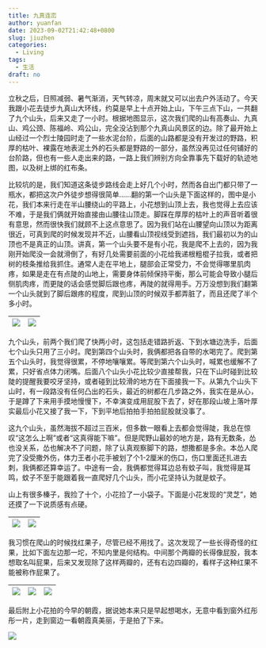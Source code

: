 ```yaml
---
title: 九真连峦
author: yuanfan
date: 2023-09-02T21:42:48+0800
slug: jiuzhen
categories:
  - Living
tags:
  - 生活
draft: no
---
```


<!--more-->

立秋之后，日照减弱、暑气渐消，天气转凉，周末就又可以出去户外活动了。今天我跟小花去徒步九真山大环线，约莫是早上十点开始上山，下午三点下山，一共翻了九个山头，后来又走了一小时。根据地图显示，这次我们爬的山有高奏山、九真山、鸡公颈、陈福岭、鸡公山，完全没沾到那个九真山风景区的边。除了最开始上山经过一个烈士陵园时走了一些水泥台阶，后面的山路都是没有开发过的野路，积厚的枯叶、裸露在地表泥土外的石头都是野路的一部分，虽然没再见过任何铺好的台阶路，但也有一些人走出来的路，一路上我们辨别方向全靠事先下载好的轨迹地图，以及树上绑的红布条。

比较坑的是，我们知道这条徒步路线会走上好几个小时，然而各自出门都只带了一瓶水，都把这次户外徒步想得很简单……翻的第一个山头是下面这样的，图中是小花，我们本来行走在半山腰绕山的平路上，小花想到山顶上去，我也觉得上去应该不难，于是我们俩就开始直接由山腰往山顶走。脚踩在厚厚的枯叶上的声音听着很有意思，然而很快我们就顾不上这点意思了。因为我们站在山腰望向山顶以为距离很近，可真到爬的时候发现并不近，山腰看山顶视线受到遮挡，我们最初以为的山顶也不是真正的山顶。讲真，第一个山头要不是有小花，我是爬不上去的，因为我刚开始爬没一会就滑倒了，有好几处需要前面的小花给我递根粗棍子拉我，或者把树的枝条推给我抓住。通常人走在平地上，腿部会正常受力，不会觉得哪里肌肉疼，如果是走在有点陡的山地上，需要身体前倾保持平衡，那么可能会导致小腿后侧肌肉疼，而更陡的话会感觉脚后跟也疼，再陡的就得用手。万万没想到我们翻第一个山头就到了脚后跟疼的程度，爬到山顶的时候双手都弄脏了，而且还爬了半个多小时。

|![](https://yuanfan.rbind.io/images/2023/2023-09-02-01.jpg)|![](https://yuanfan.rbind.io/images/2023/2023-09-02-02.jpg)|
|:-:|:-:|

九个山头，前两个我们爬了快两小时，这包括走错路折返、下到水塘边洗手，后面七个山头只用了三小时。爬到第四个山头时，我俩都把各自带的水喝完了。爬到第五个山头时，我觉得很累，不停地嚷嚷累。等爬到第六个山头时，喊累也缓解不了累，只好省点体力闭嘴。后面八个山头小花比较少直接帮我，只在下山时碰到比较陡的提醒我要咬牙坚持，或者碰到比较滑的地方在下面接我一下。从第九个山头下山时，有一段路没有任何凸出的石头，最近的树都在几步路之外，我实在是从心，于是蹲了下来用手摸地慢慢下，不幸演变成用屁股下去了，好在那段山坡上落叶厚实最后小花又接了我一下，下到平地后拍拍手拍拍屁股就没事了。

这九个山头，虽然海拔不超过三百米，但多数一眼看上去都会觉得陡，我总在惊叹“这怎么上啊”或者“这真得能下嘛”。但是爬野山最妙的地方是，路有无数条，怂也没关系，怂也解决不了问题，除了认真观察脚下的路，想撒都是多余。本怂人爬完了没受撒外伤，体力王者小花手被划了个1-2厘米的伤口，伤口里面还扎进去刺，我俩都还算幸运了。中途有一会，我俩都觉得耳边总有蚊子叫，我觉得是耳鸣，蚊子不至于能跟着我一直爬好几个山头，而小花坚持认为就是蚊子。

山上有很多榛子，我捡了十个，小花捡了一小袋子。下面是小花发现的“灵芝”，她还摸了一下说质感有点硬。

|![](https://yuanfan.rbind.io/images/2023/2023-09-02-03.jpg)|![](https://yuanfan.rbind.io/images/2023/2023-09-02-05.jpg)|
|:-:|:-:|

我习惯在爬山的时候找红果子，尽管已经不用找了。这次发现了一些长得奇怪的红果，比如下面左边那一坨，不知内里是何结构。中间那个两瓣的长得像屁股，我本想取名叫屁果，后来又发现除了这样两瓣的，还有右边四瓣的，看样子这种红果不能被称作屁果了。

|![](https://yuanfan.rbind.io/images/2023/2023-09-02-04.jpg)|![](https://yuanfan.rbind.io/images/2023/2023-09-02-06.jpg)|![](https://yuanfan.rbind.io/images/2023/2023-09-02-07.jpg)|
|:-:|:-:|:-:|

最后附上小花拍的今早的朝霞，据说她本来只是早起想喝水，无意中看到窗外红彤彤一片，走到窗边一看朝霞真美丽，于是拍了下来。

![](https://yuanfan.rbind.io/images/2023/2023-09-02-08.jpg)
